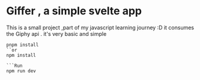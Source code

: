 # Giffer , a simple svelte app

This is a small project ,part of my javascript learning journey :D
it consumes the Giphy api . it's very basic and simple

````Installation
pnpm install
``or
npm install

```Run
npm run dev
````
